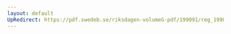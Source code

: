 ```yaml
---
layout: default
UpRedirect: https://pdf.swedeb.se/riksdagen-volumeG-pdf/199091/reg_199091/reg_199091_1137.pdf
---
```

